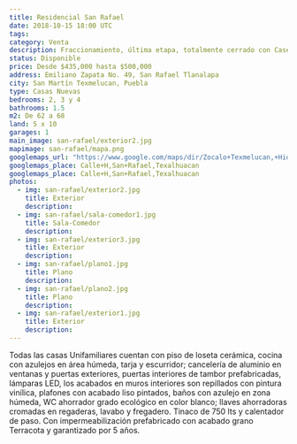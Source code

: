 ```yaml
---
title: Residencial San Rafael
date: 2018-10-15 18:00 UTC
tags:
category: Venta
description: Fraccionamiento, última etapa, totalmente cerrado con Caseta de Vigilancia. Casas Unifamiliares de 2 plantas; 2, 3 ó 4 recámaras, ¡con opción a ampliarse hasta 4 recámaras!. Todas con Calentador de Paso de recuperación rápida; Jardín y Patio de Servicio. Con instalaciones de luz, agua y drenaje subterraneas; alumbrado público, áreas verdes con Juegos Infantiles, Zona Deportiva y calles asfaltadas. Ubicadas en calle Emiliano Zapata No. 49 en San Rafael Tlanalapa. A 10 minutos del Centro de San Martín Texmelucan.
status: Disponible
price: Desde $435,000 hasta $500,000
address: Emiliano Zapata No. 49, San Rafael Tlanalapa
city: San Martín Texmelucan, Puebla
type: Casas Nuevas
bedrooms: 2, 3 y 4
bathrooms: 1.5
m2: De 62 a 68
land: 5 x 10
garages: 1
main_image: san-rafael/exterior2.jpg
mapimage: san-rafael/mapa.png
googlemaps_url: "https://www.google.com/maps/dir/Zocalo+Texmelucan,+Hidalgo+Poniente+12,+Col+Centro,+74000+San+Mart%C3%ADn+Texmelucan+de+Labastida,+Pue.,+Mexico/19.2844195,-98.4570046/@19.2822418,-98.4478747,15z/data=!4m9!4m8!1m5!1m1!1s0x85cfd47eb7fe7e05:0x82ec6fa23af5aa23!2m2!1d-98.4355089!2d19.2828984!1m0!3e0?hl=es_MX"
googlemaps_place: Calle+H,San+Rafael,Texalhuacan
googlemaps_place: Calle+H,San+Rafael,Texalhuacan
photos:
  - img: san-rafael/exterior2.jpg
    title: Exterior
    description:
  - img: san-rafael/sala-comedor1.jpg
    title: Sala-Comedor
    description:
  - img: san-rafael/exterior3.jpg
    title: Exterior
    description:
  - img: san-rafael/plano1.jpg
    title: Plano
    description:
  - img: san-rafael/plano2.jpg
    title: Plano
    description:
  - img: san-rafael/exterior1.jpg
    title: Exterior
    description:
---
```


Todas las casas Unifamiliares cuentan con piso de loseta cerámica, cocina con azulejos en área húmeda, tarja y escurridor; cancelería de aluminio en ventanas y puertas exteriores, puertas interiores de tambor prefabricadas, lámparas LED, los acabados en muros interiores son repillados con pintura vinílica, plafones con acabado liso pintados, baños con azulejo en zona húmeda, WC ahorrador grado ecológico en color blanco; llaves ahorradoras cromadas en regaderas, lavabo y fregadero. Tinaco de 750 lts y calentador de paso. Con impermeabilización prefabricado con acabado grano Terracota y garantizado por 5 años.
